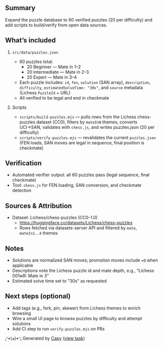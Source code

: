 ## Summary

Expand the puzzle database to 60 verified puzzles (20 per difficulty) and add scripts to build/verify from open data sources.

## What’s included

1. `src/data/puzzles.json`
   - 60 puzzles total:
     - 20 Beginner — Mate in 1–2
     - 20 Intermediate — Mate in 2–3
     - 20 Expert — Mate in 3–4
   - Each puzzle includes: `id`, `fen`, `solution` (SAN array), `description`, `difficulty`, `estimatedSolveTime: "30s"`, and `source` metadata (Lichess `PuzzleId` + URL)
   - All verified to be legal and end in checkmate

2. Scripts
   - `scripts/build-puzzles.mjs` — pulls rows from the Lichess chess-puzzles dataset (CC0), filters by `mateInN` themes, converts UCI→SAN, validates with `chess.js`, and writes puzzles.json (20 per difficulty)
   - `scripts/verify-puzzles.mjs` — revalidates the current `puzzles.json` (FEN loads, SAN moves are legal in sequence, final position is checkmate)

## Verification

- Automated verifier output: all 60 puzzles pass (legal sequence, final checkmate)
- Tool: `chess.js` for FEN loading, SAN conversion, and checkmate detection

## Sources & Attribution

- Dataset: Lichess/chess-puzzles (CC0-1.0)
  - https://huggingface.co/datasets/Lichess/chess-puzzles
  - Rows fetched via datasets-server API and filtered by `mate`, `mateIn1..4` themes

## Notes

- Solutions are normalized SAN moves; promotion moves include `=Q` when applicable
- Descriptions note the Lichess puzzle id and mate depth, e.g., “Lichess 001wR: Mate in 3”
- Estimated solve time set to "30s" as requested

## Next steps (optional)

- Add tags (e.g., fork, pin, skewer) from Lichess themes to enrich browsing
- Wire a small UI page to browse puzzles by difficulty and attempt solutions
- Add CI step to run `verify-puzzles.mjs` on PRs


₍ᐢ•(ܫ)•ᐢ₎ Generated by [Capy](https://capy.ai) ([view task](https://capy.ai/project/d0cfbf19-1464-4f41-ad4d-70ad1fe580a6/task/02475219-f0e0-4b23-ab01-ca9473763120))